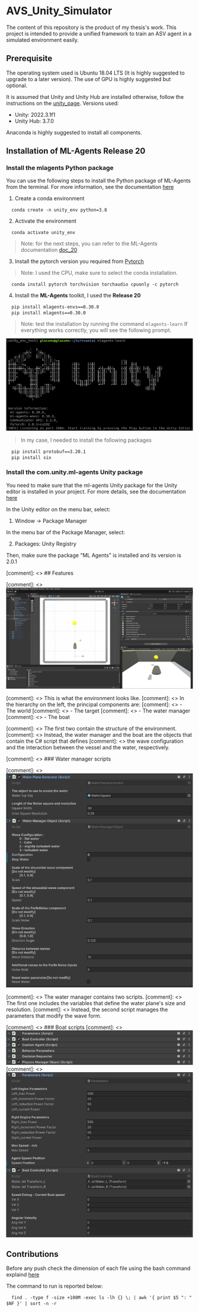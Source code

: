 # AVS_Unity_Simulator

The content of this repository is the product of my thesis's work.
This project is intended to provide a unified framework to train an ASV agent in a simulated environment easily.

## Prerequisite

The operating system used is Ubuntu 18.04 LTS (It is highly suggested to upgrade to a later version). 
The use of GPU is highly suggested but optional.

It is assumed that Unity and Unity Hub are installed otherwise, follow the instructions on the [unity_page](https://unity.com/download).
Versions used:
- Unity: 2022.3.1f1
- Unity Hub: 3.7.0 

Anaconda is highly suggested to install all components.

## Installation of ML-Agents Release 20

### Install the mlagents Python package 

You can use the following steps to install the Python package of ML-Agents from the terminal.
For more information, see the documentation [here](https://github.com/Unity-Technologies/ml-agents/blob/release_20/docs/Installation.md#install-the-mlagents-python-package)


1. Create a conda environment
```
  conda create -n unity_env python=3.8
```
2. Activate the environment
```
  conda activate unity_env
```

> Note: for the next steps, you can refer to the ML-Agents documentation [doc_20]()

3. Install the pytorch version you required from [Pytorch](https://pytorch.org/get-started/locally/)
> Note: I used the CPU, make sure to select the conda installation.
```
  conda install pytorch torchvision torchaudio cpuonly -c pytorch
```
4. Install the **ML-Agents** toolkit, I used the **Release 20**
```
  pip install mlagents-envs==0.30.0
  pip install mlagents==0.30.0
```
> Note: test the installation by running the command ```mlagents-learn```
> If everything works correctly, you will see the following prompt.

![image](Images/Unity_test_installation.png)

> In my case, I needed to install the following packages

```
  pip install protobuf==3.20.1
  pip install six
```
### Install the com.unity.ml-agents Unity package
You need to make sure that the ml-agents Unity package for the Unity editor is installed in your project. For more details, see the documentation [here](https://github.com/Unity-Technologies/ml-agents/blob/release_20/docs/Installation.md#install-the-comunityml-agents-unity-package)

In the Unity editor on the menu bar, select:

1. Window -> Package Manager

In the menu bar of the Package Manager, select:

2. Packages: Unity Registry
 
Then, make sure the package "ML Agents" is installed and its version is 2.0.1 




[comment]: <> ## Features

[comment]: <> ![image](./Images/Env_presentation.png)

[comment]: <> This is what the environment looks like.
[comment]: <> In the hierarchy on the left, the principal components are:
[comment]: <> - The world 
[comment]: <> - The target
[comment]: <> - The water manager
[comment]: <> - The boat

[comment]: <> The first two contain the structure of the environment.
[comment]: <> Instead, the water manager and the boat are the objects that contain the C# script that defines [comment]: <> the wave configuration and the interaction between the vessel and the water, respectively.

[comment]: <> ### Water manager scripts

[comment]: <> ![image1](./Images/water_manager_settings_presentation.png)

[comment]: <> The water manager contains two scripts.
[comment]: <> The first one includes the variables that define the water plane's size and resolution.
[comment]: <> Instead, the second script manages the parameters that modify the wave form.

[comment]: <> ### Boat scripts
[comment]: <> ![image2](./Images/boat_script_presentation.png)
[comment]: <> ![image3](./Images/boat_manager_settings_presentation.png)

## Contributions

Before any push check the dimension of each file using the bash command explaind [here](https://netshopisp.medium.com/how-to-find-large-files-and-directories-in-linux-server-b176698d276f#:~:text=The%20%2Dtype%20f%20option%20specifies,details%20for%20each%20file%20found.)

The command to run is reported below:

```
  find . -type f -size +100M -exec ls -lh {} \; | awk '{ print $5 ": " $NF }' | sort -n -r
```
